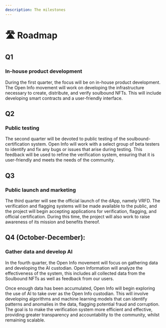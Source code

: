 ```yaml
---
description: The milestones
---
```


# 🛣 Roadmap

## Q1&#x20;

### In-house product development

During the first quarter, the focus will be on in-house product development. The Open Info movement will work on developing the infrastructure necessary to create, distribute, and verify soulbound NFTs. This will include developing smart contracts and a user-friendly interface.

## Q2&#x20;

### Public testing

The second quarter will be devoted to public testing of the soulbound-certification system. Open Info will work with a select group of beta testers to identify and fix any bugs or issues that arise during testing. This feedback will be used to refine the verification system, ensuring that it is user-friendly and meets the needs of the community.

## Q3

### Public launch and marketing

The third quarter will see the official launch of the dApp, namely VRFD. The verification and flagging systems will be made available to the public, and the project will begin accepting applications for verification, flagging, and official certification. During this time, the project will also work to raise awareness of its mission and benefits thereof.

## Q4 (October-December):&#x20;

### Gather data and develop AI

In the fourth quarter, the Open Info movement will focus on gathering data and developing the AI custodian. Open Information will analyze the effectiveness of the system, this includes all collected data from the Soulbound NFTs as well as feedback from our users.&#x20;

Once enough data has been accumulated, Open Info will begin exploring the use of AI to take over as the Open Info custodian. This will involve developing algorithms and machine learning models that can identify patterns and anomalies in the data, flagging potential fraud and corruption. The goal is to make the verification system more efficient and effective, providing greater transparency and accountability to the community, whilst remaining scalable.
